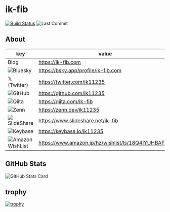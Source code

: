 # ik-fib

[![Build Status](https://img.shields.io/badge/build-passing-brightgreen?style=flat-square)](https://circleci.com/docs/) ![Last Commit](https://img.shields.io/github/last-commit/ik11235/ik11235?style=flat-square)


## About

|key|value|
|---|-----|
|Blog|https://ik-fib.com|
|![](http://www.google.com/s2/favicons?domain=bsky.app)Bluesky|https://bsky.app/profile/ik-fib.com|
|𝕏 (Twitter)|https://twitter.com/ik11235|
|![](http://www.google.com/s2/favicons?domain=github.co.jp)GitHub|https://github.com/ik11235|
|![](http://www.google.com/s2/favicons?domain=qiita.com)Qiita|https://qiita.com/ik-fib|
|![](http://www.google.com/s2/favicons?domain=zenn.dev)Zenn|https://zenn.dev/ik11235|
|![](http://www.google.com/s2/favicons?domain=slideshare.com)SlideShare|https://www.slideshare.net/ik-fib|
|![](http://www.google.com/s2/favicons?domain=keybase.io)Keybase|https://keybase.io/ik11235|
|![](http://www.google.com/s2/favicons?domain=amazon.jp)Amazon WishList|https://www.amazon.jp/hz/wishlist/ls/18Q4IYUHBAFNC|

## GitHub Stats

![GitHub Stats Card](https://github-readme-stats.vercel.app/api?username=ik11235&show_icons=true)

## trophy

[![trophy](https://github-profile-trophy.vercel.app/?username=ik11235)](https://github.com/ryo-ma/github-profile-trophy)


<!--
**ik11235/ik11235** is a ✨ _special_ ✨ repository because its `README.md` (this file) appears on your GitHub profile.

Here are some ideas to get you started:

- 🔭 I’m currently working on ...
- 🌱 I’m currently learning ...
- 👯 I’m looking to collaborate on ...
- 🤔 I’m looking for help with ...
- 💬 Ask me about ...
- 📫 How to reach me: ...
- 😄 Pronouns: ...
- ⚡ Fun fact: ...
-->
